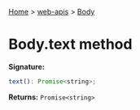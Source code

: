 <!-- docId=web-apis.body.text -->

[Home](./index.md) &gt; [web-apis](./web-apis.md) &gt; [Body](./web-apis.body.md)

# Body.text method


**Signature:**
```javascript
text(): Promise<string>;
```
**Returns:** `Promise<string>`

